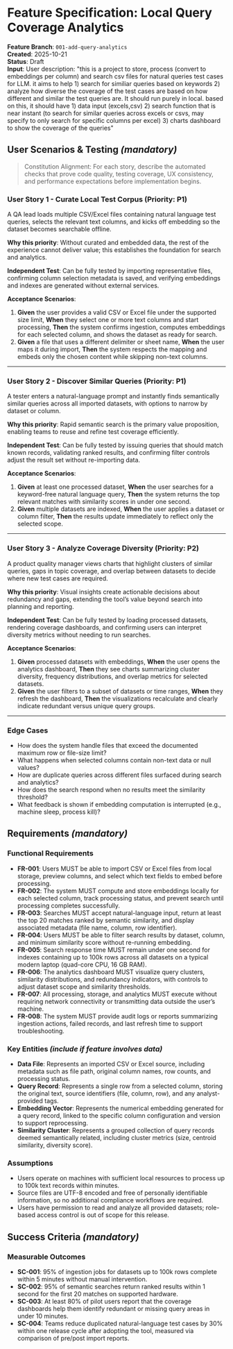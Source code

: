 # Feature Specification: Local Query Coverage Analytics

**Feature Branch**: `001-add-query-analytics`  
**Created**: 2025-10-21  
**Status**: Draft  
**Input**: User description: "this is a project to store, process (convert to embeddings per column) and search csv files for natural queries test cases for LLM. it aims to help 1) search for similiar queries based on keywords 2) analyze how diverse the coverage of the test cases are based on how different and similar the test queries are. It should run purely in local. based on this, it should have 1) data input (excels,csv) 2) search function that is near instant (to search for similar queries across excels or csvs, may specify to only search for specific columns per excel) 3) charts dashboard to show the coverage of the queries"

## User Scenarios & Testing *(mandatory)*

> Constitution Alignment: For each story, describe the automated checks that prove code quality, testing coverage, UX consistency, and performance expectations before implementation begins.

### User Story 1 - Curate Local Test Corpus (Priority: P1)

A QA lead loads multiple CSV/Excel files containing natural language test queries, selects the relevant text columns, and kicks off embedding so the dataset becomes searchable offline.

**Why this priority**: Without curated and embedded data, the rest of the experience cannot deliver value; this establishes the foundation for search and analytics.

**Independent Test**: Can be fully tested by importing representative files, confirming column selection metadata is saved, and verifying embeddings and indexes are generated without external services.

**Acceptance Scenarios**:

1. **Given** the user provides a valid CSV or Excel file under the supported size limit, **When** they select one or more text columns and start processing, **Then** the system confirms ingestion, computes embeddings for each selected column, and shows the dataset as ready for search.
2. **Given** a file that uses a different delimiter or sheet name, **When** the user maps it during import, **Then** the system respects the mapping and embeds only the chosen content while skipping non-text columns.

---

### User Story 2 - Discover Similar Queries (Priority: P1)

A tester enters a natural-language prompt and instantly finds semantically similar queries across all imported datasets, with options to narrow by dataset or column.

**Why this priority**: Rapid semantic search is the primary value proposition, enabling teams to reuse and refine test coverage efficiently.

**Independent Test**: Can be fully tested by issuing queries that should match known records, validating ranked results, and confirming filter controls adjust the result set without re-importing data.

**Acceptance Scenarios**:

1. **Given** at least one processed dataset, **When** the user searches for a keyword-free natural language query, **Then** the system returns the top relevant matches with similarity scores in under one second.
2. **Given** multiple datasets are indexed, **When** the user applies a dataset or column filter, **Then** the results update immediately to reflect only the selected scope.

---

### User Story 3 - Analyze Coverage Diversity (Priority: P2)

A product quality manager views charts that highlight clusters of similar queries, gaps in topic coverage, and overlap between datasets to decide where new test cases are required.

**Why this priority**: Visual insights create actionable decisions about redundancy and gaps, extending the tool’s value beyond search into planning and reporting.

**Independent Test**: Can be fully tested by loading processed datasets, rendering coverage dashboards, and confirming users can interpret diversity metrics without needing to run searches.

**Acceptance Scenarios**:

1. **Given** processed datasets with embeddings, **When** the user opens the analytics dashboard, **Then** they see charts summarizing cluster diversity, frequency distributions, and overlap metrics for selected datasets.
2. **Given** the user filters to a subset of datasets or time ranges, **When** they refresh the dashboard, **Then** the visualizations recalculate and clearly indicate redundant versus unique query groups.

---

### Edge Cases

- How does the system handle files that exceed the documented maximum row or file-size limit?
- What happens when selected columns contain non-text data or null values?
- How are duplicate queries across different files surfaced during search and analytics?
- How does the search respond when no results meet the similarity threshold?
- What feedback is shown if embedding computation is interrupted (e.g., machine sleep, process kill)?

## Requirements *(mandatory)*

### Functional Requirements

- **FR-001**: Users MUST be able to import CSV or Excel files from local storage, preview columns, and select which text fields to embed before processing.
- **FR-002**: The system MUST compute and store embeddings locally for each selected column, track processing status, and prevent search until processing completes successfully.
- **FR-003**: Searches MUST accept natural-language input, return at least the top 20 matches ranked by semantic similarity, and display associated metadata (file name, column, row identifier).
- **FR-004**: Users MUST be able to filter search results by dataset, column, and minimum similarity score without re-running embedding.
- **FR-005**: Search response time MUST remain under one second for indexes containing up to 100k rows across all datasets on a typical modern laptop (quad-core CPU, 16 GB RAM).
- **FR-006**: The analytics dashboard MUST visualize query clusters, similarity distributions, and redundancy indicators, with controls to adjust dataset scope and similarity thresholds.
- **FR-007**: All processing, storage, and analytics MUST execute without requiring network connectivity or transmitting data outside the user’s machine.
- **FR-008**: The system MUST provide audit logs or reports summarizing ingestion actions, failed records, and last refresh time to support troubleshooting.

### Key Entities *(include if feature involves data)*

- **Data File**: Represents an imported CSV or Excel source, including metadata such as file path, original column names, row counts, and processing status.
- **Query Record**: Represents a single row from a selected column, storing the original text, source identifiers (file, column, row), and any analyst-provided tags.
- **Embedding Vector**: Represents the numerical embedding generated for a query record, linked to the specific column configuration and version to support reprocessing.
- **Similarity Cluster**: Represents a grouped collection of query records deemed semantically related, including cluster metrics (size, centroid similarity, diversity score).

### Assumptions

- Users operate on machines with sufficient local resources to process up to 100k text records within minutes.
- Source files are UTF-8 encoded and free of personally identifiable information, so no additional compliance workflows are required.
- Users have permission to read and analyze all provided datasets; role-based access control is out of scope for this release.

## Success Criteria *(mandatory)*

### Measurable Outcomes

- **SC-001**: 95% of ingestion jobs for datasets up to 100k rows complete within 5 minutes without manual intervention.
- **SC-002**: 95% of semantic searches return ranked results within 1 second for the first 20 matches on supported hardware.
- **SC-003**: At least 80% of pilot users report that the coverage dashboards help them identify redundant or missing query areas in under 10 minutes.
- **SC-004**: Teams reduce duplicated natural-language test cases by 30% within one release cycle after adopting the tool, measured via comparison of pre/post import reports.
